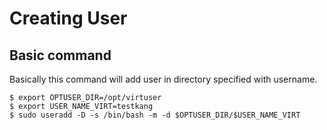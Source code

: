Creating User
==============

Basic command
--------------
Basically this command will add user in directory specified with username.
```
$ export OPTUSER_DIR=/opt/virtuser
$ export USER_NAME_VIRT=testkang
$ sudo useradd -D -s /bin/bash -m -d $OPTUSER_DIR/$USER_NAME_VIRT 
```